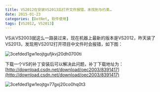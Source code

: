 ```yaml
---
title: VS2012在安装VS2013后打开文件报错，未找到与约束…
date: 2015-01-23
categories: [DotNet, 软件使用]
tags: [VS2012, VS2013]
---
```


VS从VS2003就这么一路装过来，现在机器上最新的版本是VS2012，昨天装了VS2013，发现用VS2012打开项目中文件时会报错，如下图：

![3cefded1gw1eojtgufjkvj20dh0700ti](http://oec2003.qiniudn.com/3cefded1gw1eojtgufjkvj20dh0700ti.jpg)

下载一个VS的补丁安装后可以解决此问题，补丁下载地址为：[http://download.csdn.net/download/oec2003/8391417](http://download.csdn.net/download/oec2003/8391417)

![3cefded1gw1eojtgv77gxj20co0hq0t3](http://oec2003.qiniudn.com/3cefded1gw1eojtgv77gxj20co0hq0t3.jpg)

